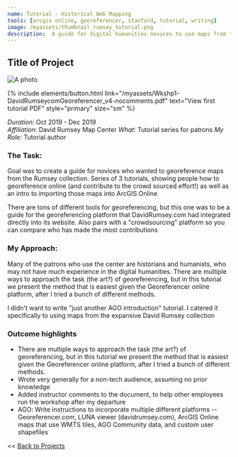 ```yaml
---
name: Tutorial - Historical Web Mapping
tools: [arcgis online, georeferencer, stanford, tutorial, writing]
image: /myassets/thumbnail_rumsey_tutorial.png
description:  A guide for digital humanities novices to use maps from the David Rumsey collection in web maps.
---
```


## Title of Project ##

![A photo](http://placekitten.com/400/375)

{% include elements/button.html link="/myassets/Wkshp1-DavidRumseycomGeoreferencer_v4-nocomments.pdf" text="View first tutorial PDF" style="primary" size="sm" %}

*Duration:* Oct 2019 - Dec 2019  
*Affiliation:* David Rumsey Map Center
*What:* Tutorial series for patrons 
*My Role:* Tutorial author

### The Task:

Goal was to create a guide for novices who wanted to georeference maps from the Rumsey collection. Series of 3 tutorials, showing people how to georeference online (and contribute to the crowd sourced effort!) as well as an intro to importing those maps into ArcGIS Online

There are tons of different tools for georeferencing, but this one was to be a guide for the georeferencing platform that DavidRumsey.com had integrated directly into its website. Also pairs with a "crowdsourcing" platform so you can compare who has made the most contributions

### My Approach: 

Many of the patrons who use the center are historians and humanists, who may not have much experience in the digital humanities. There are multiple ways to approach the task (the art?) of georeferencing, but in this tutorial we present the method that is easiest given the Georeferencer online platform, after I tried a bunch of different methods.

I didn't want to write "just another AGO introduction" tutorial. I catered it specifically to using maps from the expansive David Rumsey collection


### Outcome highlights
* There are multiple ways to approach the task (the art?) of georeferencing, but in this tutorial we present the method that is easiest given the Georeferencer online platform, after I tried a bunch of different methods.
* Wrote very generally for a non-tech audience, assuming no prior knowledge
* Added instructor comments to the document, to help other employees run the workshop after my departure
* AGO: Write instructions to incorporate multiple different platforms -- Georeferencer.com, LUNA viewer (davidrumsey.com), ArcGIS Online maps that use WMTS tiles, AGO Community data, and custom user shapefiles

<< [Back to Projects](/projects/)